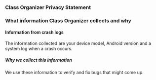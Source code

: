 ### Class Organizer Privacy Statement

### What information Class Organizer collects and why

#### Information from crash logs

The information collected are your device model, Android version and a system log when a crash occurs.

##### Why we collect this information

We use these information to verify and fix bugs that might come up.